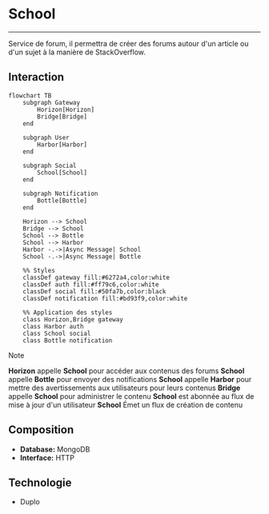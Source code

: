 # School

---

Service de forum, il permettra de créer des forums autour d'un article ou d'un sujet à la manière de StackOverflow.

## Interaction

```mermaid
flowchart TB
    subgraph Gateway
        Horizon[Horizon]
        Bridge[Bridge]
    end

    subgraph User
        Harbor[Harbor]
    end

    subgraph Social
        School[School]
    end

    subgraph Notification
        Bottle[Bottle]
    end

    Horizon --> School
    Bridge --> School
    School --> Bottle
	School --> Harbor
	Harbor -.->|Async Message| School
	School -.->|Async Message| Bottle
	
    %% Styles
    classDef gateway fill:#6272a4,color:white
    classDef auth fill:#ff79c6,color:white
    classDef social fill:#50fa7b,color:black
    classDef notification fill:#bd93f9,color:white

    %% Application des styles
    class Horizon,Bridge gateway
    class Harbor auth
    class School social
    class Bottle notification
```

> [!NOTE]
> **Horizon** appelle **School** pour accéder aux contenus des forums
> **School** appelle **Bottle** pour envoyer des notifications
> **School** appelle **Harbor** pour mettre des avertissements aux utilisateurs pour leurs contenus
> **Bridge** appelle **School** pour administrer le contenu
> **School** est abonnée au flux de mise à jour d'un utilisateur
> **School** Émet un flux de création de contenu

## Composition

- **Database:** MongoDB
- **Interface:** HTTP

## Technologie

- Duplo